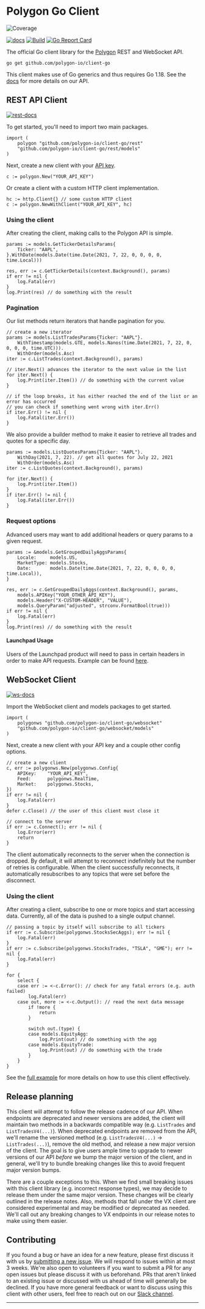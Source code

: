# Polygon Go Client
![Coverage](https://img.shields.io/badge/Coverage-39.8%25-yellow)

<!-- todo: add a codecov badge -->
<!-- todo: figure out a way to show all build statuses -->
<!-- todo: consider moving some stuff into separate readmes -->

[![docs][doc-img]][doc] [![Build][build-img]][build] [![Go Report Card][report-card-img]][report-card]

The official Go client library for the [Polygon](https://polygon.io/) REST and WebSocket API.

`go get github.com/polygon-io/client-go`

This client makes use of Go generics and thus requires Go 1.18. See the [docs](https://polygon.io/docs/stocks/getting-started) for more details on our API.

## REST API Client

[![rest-docs][rest-doc-img]][rest-doc]

To get started, you'll need to import two main packages.

```golang
import (
	polygon "github.com/polygon-io/client-go/rest"
	"github.com/polygon-io/client-go/rest/models"
)
```

Next, create a new client with your [API key](https://polygon.io/dashboard/signup).

```golang
c := polygon.New("YOUR_API_KEY")
```

Or create a client with a custom HTTP client implementation.

```golang
hc := http.Client{} // some custom HTTP client
c := polygon.NewWithClient("YOUR_API_KEY", hc)
```

### Using the client

After creating the client, making calls to the Polygon API is simple.

```golang
params := models.GetTickerDetailsParams{
    Ticker: "AAPL",
}.WithDate(models.Date(time.Date(2021, 7, 22, 0, 0, 0, 0, time.Local)))

res, err := c.GetTickerDetails(context.Background(), params)
if err != nil {
    log.Fatal(err)
}
log.Print(res) // do something with the result
```

### Pagination

Our list methods return iterators that handle pagination for you.

```golang
// create a new iterator
params := models.ListTradesParams{Ticker: "AAPL"}.
    WithTimestamp(models.GTE, models.Nanos(time.Date(2021, 7, 22, 0, 0, 0, 0, time.UTC))).
    WithOrder(models.Asc)
iter := c.ListTrades(context.Background(), params)

// iter.Next() advances the iterator to the next value in the list
for iter.Next() {
    log.Print(iter.Item()) // do something with the current value
}

// if the loop breaks, it has either reached the end of the list or an error has occurred
// you can check if something went wrong with iter.Err()
if iter.Err() != nil {
    log.Fatal(iter.Err())
}
```

We also provide a builder method to make it easier to retrieve all trades and quotes for a specific day.

```golang
params := models.ListQuotesParams{Ticker: "AAPL"}.
    WithDay(2021, 7, 22). // get all quotes for July 22, 2021
    WithOrder(models.Asc)
iter := c.ListQuotes(context.Background(), params)

for iter.Next() {
    log.Print(iter.Item())
}
if iter.Err() != nil {
    log.Fatal(iter.Err())
}
```

### Request options

Advanced users may want to add additional headers or query params to a given request.

```golang
params := &models.GetGroupedDailyAggsParams{
    Locale:     models.US,
    MarketType: models.Stocks,
    Date:       models.Date(time.Date(2021, 7, 22, 0, 0, 0, 0, time.Local)),
}

res, err := c.GetGroupedDailyAggs(context.Background(), params,
    models.APIKey("YOUR_OTHER_API_KEY"),
    models.Header("X-CUSTOM-HEADER", "VALUE"),
    models.QueryParam("adjusted", strconv.FormatBool(true)))
if err != nil {
    log.Fatal(err)
}
log.Print(res) // do something with the result
```

#### Launchpad Usage

Users of the Launchpad product will need to pass in certain headers in order to make API requests.
Example can be found [here](./rest/example/launchpad).

## WebSocket Client

[![ws-docs][ws-doc-img]][ws-doc]

Import the WebSocket client and models packages to get started.

```golang
import (
    polygonws "github.com/polygon-io/client-go/websocket"
    "github.com/polygon-io/client-go/websocket/models"
)
```

Next, create a new client with your API key and a couple other config options.

```golang
// create a new client
c, err := polygonws.New(polygonws.Config{
    APIKey:    "YOUR_API_KEY",
    Feed:      polygonws.RealTime,
    Market:    polygonws.Stocks,
})
if err != nil {
    log.Fatal(err)
}
defer c.Close() // the user of this client must close it

// connect to the server
if err := c.Connect(); err != nil {
    log.Error(err)
    return
}
```

The client automatically reconnects to the server when the connection is dropped. By default, it will attempt to reconnect indefinitely but the number of retries is configurable. When the client successfully reconnects, it automatically resubscribes to any topics that were set before the disconnect.

### Using the client

After creating a client, subscribe to one or more topics and start accessing data. Currently, all of the data is pushed to a single output channel.

```golang
// passing a topic by itself will subscribe to all tickers
if err := c.Subscribe(polygonws.StocksSecAggs); err != nil {
    log.Fatal(err)
}
if err := c.Subscribe(polygonws.StocksTrades, "TSLA", "GME"); err != nil {
    log.Fatal(err)
}

for {
    select {
    case err := <-c.Error(): // check for any fatal errors (e.g. auth failed)
        log.Fatal(err)
    case out, more := <-c.Output(): // read the next data message
        if !more {
            return
        }

        switch out.(type) {
        case models.EquityAgg:
            log.Print(out) // do something with the agg
        case models.EquityTrade:
            log.Print(out) // do something with the trade
        }
    }
}
```

See the [full example](./websocket/example/main.go) for more details on how to use this client effectively.

## Release planning

This client will attempt to follow the release cadence of our API. When endpoints are deprecated and newer versions are added, the client will maintain two methods in a backwards compatible way (e.g. `ListTrades` and `ListTradesV4(...)`). When deprecated endpoints are removed from the API, we'll rename the versioned method (e.g. `ListTradesV4(...)` -> `ListTrades(...)`), remove the old method, and release a new major version of the client. The goal is to give users ample time to upgrade to newer versions of our API _before_ we bump the major version of the client, and in general, we'll try to bundle breaking changes like this to avoid frequent major version bumps.

There are a couple exceptions to this. When we find small breaking issues with this client library (e.g. incorrect response types), we may decide to release them under the same major version. These changes will be clearly outlined in the release notes. Also, methods that fall under the VX client are considered experimental and may be modified or deprecated as needed. We'll call out any breaking changes to VX endpoints in our release notes to make using them easier.

## Contributing

If you found a bug or have an idea for a new feature, please first discuss it with us by [submitting a new issue](https://github.com/polygon-io/client-go/issues/new/choose). We will respond to issues within at most 3 weeks. We're also open to volunteers if you want to submit a PR for any open issues but please discuss it with us beforehand. PRs that aren't linked to an existing issue or discussed with us ahead of time will generally be declined. If you have more general feedback or want to discuss using this client with other users, feel free to reach out on our [Slack channel](https://polygon-io.slack.com/archives/C03FCSBSAFL).

-------------------------------------------------------------------------------

[doc-img]: https://pkg.go.dev/badge/github.com/polygon-io/client-go
[doc]: https://pkg.go.dev/github.com/polygon-io/client-go
[rest-doc-img]: https://pkg.go.dev/badge/github.com/polygon-io/client-go/rest
[rest-doc]: https://pkg.go.dev/github.com/polygon-io/client-go/rest
[ws-doc-img]: https://pkg.go.dev/badge/github.com/polygon-io/client-go/websocket
[ws-doc]: https://pkg.go.dev/github.com/polygon-io/client-go/websocket
[build-img]: https://github.com/polygon-io/client-go/actions/workflows/test.yml/badge.svg
[build]: https://github.com/polygon-io/client-go/actions
[report-card-img]: https://goreportcard.com/badge/github.com/polygon-io/client-go
[report-card]: https://goreportcard.com/report/github.com/polygon-io/client-go